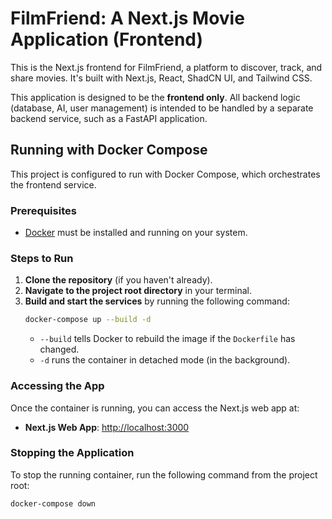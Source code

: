 # FilmFriend: A Next.js Movie Application (Frontend)

This is the Next.js frontend for FilmFriend, a platform to discover, track, and share movies. It's built with Next.js, React, ShadCN UI, and Tailwind CSS.

This application is designed to be the **frontend only**. All backend logic (database, AI, user management) is intended to be handled by a separate backend service, such as a FastAPI application.

## Running with Docker Compose

This project is configured to run with Docker Compose, which orchestrates the frontend service.

### Prerequisites

*   [Docker](https://www.docker.com/products/docker-desktop/) must be installed and running on your system.

### Steps to Run

1.  **Clone the repository** (if you haven't already).
2.  **Navigate to the project root directory** in your terminal.
3.  **Build and start the services** by running the following command:
    ```bash
    docker-compose up --build -d
    ```
    *   `--build` tells Docker to rebuild the image if the `Dockerfile` has changed.
    *   `-d` runs the container in detached mode (in the background).

### Accessing the App

Once the container is running, you can access the Next.js web app at:

*   **Next.js Web App**: [http://localhost:3000](http://localhost:3000)

### Stopping the Application

To stop the running container, run the following command from the project root:

```bash
docker-compose down
```
